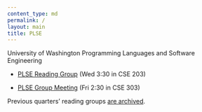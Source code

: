 ```yaml
---
content_type: md
permalink: /
layout: main
title: PLSE
---
```


[PLSE_RG]: au14-rg/
[PLSE_GM]: au14-gm/

University of Washington Programming Languages and Software Engineering

* [PLSE Reading Group][PLSE_RG] (Wed 3:30 in CSE 203)

* [PLSE Group Meeting][PLSE_GM] (Fri 2:30 in CSE 303)

Previous quarters’ reading groups [are archived](archive.html).
